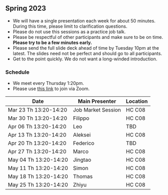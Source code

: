 ## Spring 2023

- We will have a single presentation each week for about 50 minutes. During this time, please limit to clarification questions.
- Please do not use this sessions as a practice job talk.
- Please be respectful of other participants and make sure to be on time. **Please try to be a few minutes early.**
- Please send the full slide deck ahead of time by Tuesday 10pm at the latest. The slides need not be perfect and should go to all participants.
- Get to the point quickly. We do not want a long-winded introduction.

### Schedule

- We meet every Thursday 1:20pm.
- Please use [this link](https://uchicago.zoom.us/j/95898640509?pwd=TmtlQzJadFBnOTgwSzdya2JHckZ4QT09) to join via Zoom.

| Date                        | Main Presenter     | Location      |
|-----------------------------|--------------------|---------------|
| Mar 23 Th 13:20-14:20       | Job Market Session | HC C08        |
| Mar 30 Th 13:20-14:20       | Filippo            | HC C08        |
| Apr 06 Th 13:20-14:20       | Leo                | TBD           |
| Apr 13 Th 13:20-14:20       | Aleksei            | HC C08        |
| Apr 20 Th 13:20-14:20       | Federico           | TBD           |
| Apr 27 Th 13:20-14:20       | Marco              | HC C08        |
| May 04 Th 13:20-14:20       | Jingtao            | HC C08        |
| May 11 Th 13:20-14:20       | Simon              | HC C08        |
| May 18 Th 13:20-14:20       | Thomas             | HC C08        |
| May 25 Th 13:20-14:20       | Zhiyu              | HC C08        |

